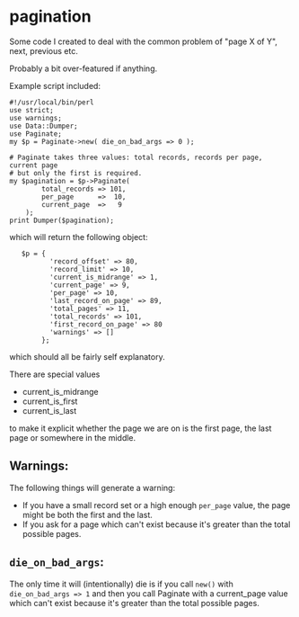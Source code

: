 # pagination

Some code I created to deal with the common problem of "page X of Y", next,
previous etc.

Probably a bit over-featured if anything.

Example script included:


	#!/usr/local/bin/perl
	use strict;
	use warnings;
	use Data::Dumper;
	use Paginate;
	my $p = Paginate->new( die_on_bad_args => 0 );
	
	# Paginate takes three values: total records, records per page, current page
	# but only the first is required.
	my $pagination = $p->Paginate( 
			total_records => 101,
			per_page      =>  10,
			current_page  =>   9 
		);
	print Dumper($pagination);

which will return the following object:

	   $p = {
			  'record_offset' => 80,
			  'record_limit' => 10,
			  'current_is_midrange' => 1,
			  'current_page' => 9,
			  'per_page' => 10,
			  'last_record_on_page' => 89,
			  'total_pages' => 11,
			  'total_records' => 101,
			  'first_record_on_page' => 80
			  'warnings' => []
			};
			
which should all be fairly self explanatory.

There are special values

* current_is_midrange
* current_is_first
* current_is_last

to make it explicit whether the page we are on is the first page, the last page
or somewhere in the middle.

## Warnings: 

The following things will generate a warning:

* If you have a small record set or a high enough `per_page` value, the page
might be both the first and the last.
* If you ask for a page which can't exist because it's greater than the total
possible pages.

## `die_on_bad_args`:

The only time it will (intentionally) die is if you call `new()` with  `die_on_bad_args => 1` 
and then you call Paginate with a current_page value which 
can't exist because it's greater than the total possible pages.